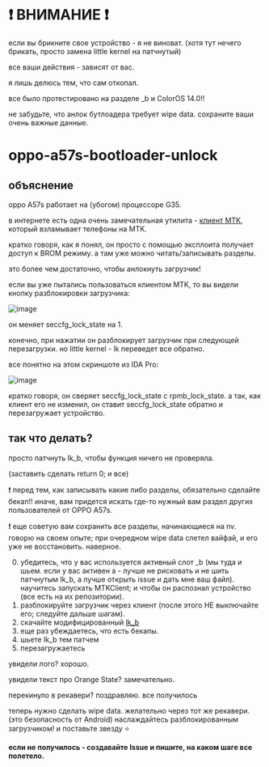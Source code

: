 # ❗ ВНИМАНИЕ ❗
если вы брикните свое устройство - я не виноват. (хотя тут нечего брикать, просто замена little kernel на патчнутый)

все ваши действия - зависят от вас.

я лишь делюсь тем, что сам откопал.

все было протестировано на разделе _b и ColorOS 14.0!!

не забудьте, что анлок бутлоадера требует wipe data. сохраните ваши очень важные данные.
# oppo-a57s-bootloader-unlock
## объяснение
oppo A57s работает на (убогом) процессоре G35.

в интернете есть одна очень замечательная утилита - [клиент MTK](https://github.com/bkerler/mtkclient), который взламывает телефоны на MTK.

кратко говоря, как я понял, он просто с помощью эксплоита получает доступ к BROM режиму. а там уже можно читать/записывать разделы.

это более чем достаточно, чтобы анлокнуть загрузчик!

если вы уже пытались пользоваться клиентом MTK, то вы видели кнопку разблокировки загрузчика:

![image](https://github.com/user-attachments/assets/2f2a07d7-c75f-4376-b1fa-72e7c1f4cbe1)

он меняет seccfg_lock_state на 1.

конечно, при нажатии он разблокирует загрузчик при следующей перезагрузки. но little kernel - lk переведет все обратно.

все понятно на этом скриншоте из IDA Pro:

![image](https://github.com/user-attachments/assets/89c90bdb-d549-4984-a0a3-19ededbc59e6)

кратко говоря, он сверяет seccfg_lock_state с rpmb_lock_state. а так, как клиент его не изменил, он ставит seccfg_lock_state обратно и перезагружает устройство.

## так что делать?

просто патчнуть lk_b, чтобы функция ничего не проверяла.

(заставить сделать return 0; и все)

❗ перед тем, как записывать какие либо разделы, обязательно сделайте бекап!! иначе, вам придется искать где-то нужный вам раздел других пользователей от OPPO A57s.

❗ еще советую вам сохранить все разделы, начинающиеся на nv. говорю на своем опыте; при очередном wipe data слетел вайфай, и его уже не восстановить. наверное.

0. убедитесь, что у вас используется активный слот _b (мы туда и шьем. если у вас активен a - лучше не рисковать и не шить патчнутым lk_b, а лучше открыть issue и дать мне ваш файл). научитесь запускать MTKClient; и чтобы он распознал устройство (все есть на их репозитории).
1. разблокируйте загрузчик через клиент (после этого НЕ выключайте его; следуйте дальше шагам).
2. скачайте модифицированный [lk_b](https://mega.nz/file/7vgAXZqB#Q1R-gQlpUqjbmffLNVz8h2IYTN2uL51TA8mGWAk0NIs)
3. еще раз убеждаетесь, что есть бекапы.
4. шьете lk_b тем патчем
5. перезагружаетесь

увидели лого? хорошо.

увидели текст про Orange State? замечательно.

перекинуло в рекавери? поздравляю. все получилось

теперь нужно сделать wipe data. желательно через тот же рекавери. (это безопасность от Android)
наслаждайтесь разблокированным загрузчиком! и поставьте звезду ⭐

**если не получилось - создавайте Issue и пишите, на каком шаге все полетело.**
